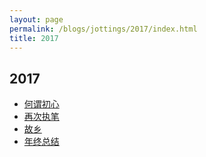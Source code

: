 ```yaml
---
layout: page
permalink: /blogs/jottings/2017/index.html
title: 2017
---
```


## 2017

- [何谓初心](https://Peiyuan-Wang.github.io/blogs/jottings/2017/何谓初心)
- [再次执笔](https://Peiyuan-Wang.github.io/blogs/jottings/2017/再次执笔)
- [故乡](https://Peiyuan-Wang.github.io/blogs/jottings/2017/故乡)
- [年终总结](https://Peiyuan-Wang.github.io/blogs/jottings/2017/年终总结)
